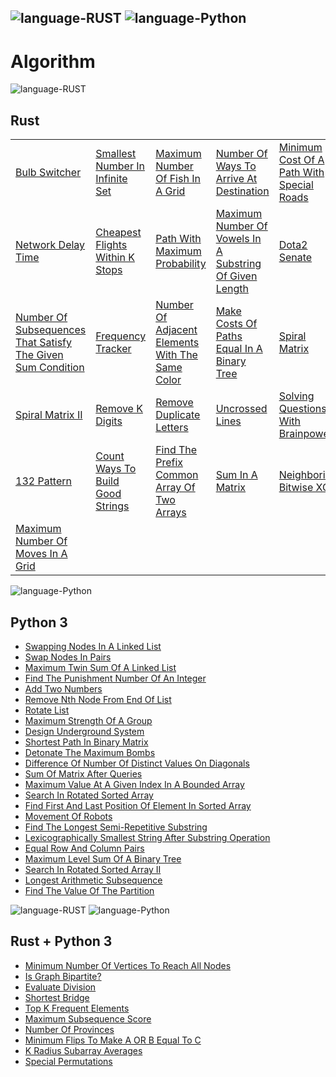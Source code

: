 ![language-RUST](https://img.shields.io/badge/%20-RUST-8d4004?style=for-the-badge&logo=RUST)
![language-Python](https://img.shields.io/badge/%20-Python-ffd43b?style=for-the-badge&logo=PYTHON)
---

# Algorithm

![language-RUST](https://img.shields.io/badge/%20-RUST-8d4004?style=for-the-badge&logo=RUST)
## Rust

||||||
| :- | :- | :- | :- | :- |
|[Bulb Switcher](BulbSwitcher.md)|[Smallest Number In Infinite Set](SmallestNumberInInfiniteSet.md)|[Maximum Number Of Fish In A Grid](MaximumNumberOfFishInAGrid.md)|[Number Of Ways To Arrive At Destination](NumberOfWaysToArriveAtDestination.md)|[Minimum Cost Of A Path With Special Roads](MinimumCostOfAPathWithSpecialRoads.md)|
|[Network Delay Time](NetworkDelayTime.md)|[Cheapest Flights Within K Stops](CheapestFlightsWithinKStops.md)|[Path With Maximum Probability](PathWithMaximumProbability.md)|[Maximum Number Of Vowels In A Substring Of Given Length](MaximumNumberOfVowelsInASubstringOfGivenLength.md)|[Dota2 Senate](Dota2Senate.md)|
|[Number Of Subsequences That Satisfy The Given Sum Condition](NumberOfSubsequencesThatSatisfyTheGivenSumCondition.md)|[Frequency Tracker](FrequencyTracker.md)|[Number Of Adjacent Elements With The Same Color](NumberOfAdjacentElementsWithTheSameColor.md)|[Make Costs Of Paths Equal In A Binary Tree](MakeCostsOfPathsEqualInABinaryTree.md)|[Spiral Matrix](SpiralMatrix.md)|
|[Spiral Matrix II](SpiralMatrixII.md)|[Remove K Digits](RemoveKDigits.md)|[Remove Duplicate Letters](RemoveDuplicateLetters.md)|[Uncrossed Lines](UncrossedLines.md)|[Solving Questions With Brainpower](SolvingQuestionsWithBrainpower.md)|
|[132 Pattern](132Pattern.md)|[Count Ways To Build Good Strings](CountWaysToBuildGoodStrings.md)|[Find The Prefix Common Array Of Two Arrays](FindThePrefixCommonArrayOfTwoArrays.md)|[Sum In A Matrix](SumInAMatrix.md)|[Neighboring Bitwise XOR](NeighboringBitwiseXOR.md)|
|[Maximum Number Of Moves In A Grid](MaximumNumberOfMovesInAGrid.md)|||||

![language-Python](https://img.shields.io/badge/%20-Python-ffd43b?style=for-the-badge&logo=PYTHON)
## Python 3

- [Swapping Nodes In A Linked List](SwappingNodesInALinkedList.md)
- [Swap Nodes In Pairs](SwapNodesInPairs.md)
- [Maximum Twin Sum Of A Linked List](MaximumTwinSumOfALinkedList.md)
- [Find The Punishment Number Of An Integer](FindThePunishmentNumberOfAnInteger.md)
- [Add Two Numbers](AddTwoNumbers.md)
- [Remove Nth Node From End Of List](RemoveNthNodeFromEndOfList.md)
- [Rotate List](RotateList.md)
- [Maximum Strength Of A Group](MaximumStrengthOfAGroup.md)
- [Design Underground System](DesignUndergroundSystem.md)
- [Shortest Path In Binary Matrix](ShortestPathInBinaryMatrix.md)
- [Detonate The Maximum Bombs](DetonateTheMaximumBombs.md)
- [Difference Of Number Of Distinct Values On Diagonals](DifferenceOfNumberOfDistinctValuesOnDiagonals.md)
- [Sum Of Matrix After Queries](SumOfMatrixAfterQueries.md)
- [Maximum Value At A Given Index In A Bounded Array](MaximumValueAtAGivenIndexInABoundedArray.md)
- [Search In Rotated Sorted Array](SearchInRotatedSortedArray.md)
- [Find First And Last Position Of Element In Sorted Array](FindFirstAndLastPositionOfElementInSortedArray.md)
- [Movement Of Robots](MovementOfRobots.md)
- [Find The Longest Semi-Repetitive Substring](FindTheLongestSemiRepetitiveSubstring.md)
- [Lexicographically Smallest String After Substring Operation](LexicographicallySmallestStringAfterSubstringOperation.md)
- [Equal Row And Column Pairs](EqualRowAndColumnPairs.md)
- [Maximum Level Sum Of A Binary Tree](MaximumLevelSumOfABinaryTree.md)
- [Search In Rotated Sorted Array II](SearchInRotatedSortedArrayII.md)
- [Longest Arithmetic Subsequence](LongestArithmeticSubsequence.md)
- [Find The Value Of The Partition](FindTheValueOfThePartition.md)

![language-RUST](https://img.shields.io/badge/%20-RUST-8d4004?style=for-the-badge&logo=RUST)
![language-Python](https://img.shields.io/badge/%20-Python-ffd43b?style=for-the-badge&logo=PYTHON)
## Rust + Python 3

- [Minimum Number Of Vertices To Reach All Nodes](MinimumNumberOfVerticesToReachAllNodes.md)
- [Is Graph Bipartite?](IsGraphBipartite.md)
- [Evaluate Division](EvaluateDivision.md)
- [Shortest Bridge](ShortestBridge.md)
- [Top K Frequent Elements](TopKFrequentElements.md)
- [Maximum Subsequence Score](MaximumSubsequenceScore.md)
- [Number Of Provinces](NumberOfProvinces.md)
- [Minimum Flips To Make A OR B Equal To C](MinimumFlipsToMakeAORBEqualToC.md)
- [K Radius Subarray Averages](KRadiusSubarrayAverages.md)
- [Special Permutations](SpecialPermutations.md)
